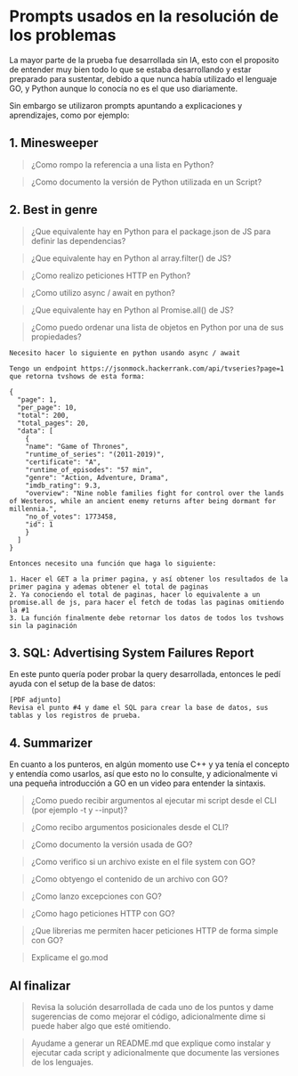 # Prompts usados en la resolución de los problemas

La mayor parte de la prueba fue desarrollada sin IA, esto con el proposito de entender muy bien todo lo que se estaba desarrollando y estar preparado para sustentar, debido a que nunca había utilizado el lenguaje GO, y Python aunque lo conocía no es el que uso diariamente.

Sin embargo se utilizaron prompts apuntando a explicaciones y aprendizajes, como por ejemplo:

## 1. Minesweeper

> ¿Como rompo la referencia a una lista en Python?

> ¿Como documento la versión de Python utilizada en un Script?

## 2. Best in genre

> ¿Que equivalente hay en Python para el package.json de JS para definir las dependencias?

> ¿Que equivalente hay en Python al array.filter() de JS?

> ¿Como realizo peticiones HTTP en Python?

> ¿Como utilizo async / await en python?

> ¿Que equivalente hay en Python al Promise.all() de JS?

> ¿Como puedo ordenar una lista de objetos en Python por una de sus propiedades?

```
Necesito hacer lo siguiente en python usando async / await

Tengo un endpoint https://jsonmock.hackerrank.com/api/tvseries?page=1 que retorna tvshows de esta forma:

{
  "page": 1,
  "per_page": 10,
  "total": 200,
  "total_pages": 20,
  "data": [
    {
    "name": "Game of Thrones",
    "runtime_of_series": "(2011-2019)",
    "certificate": "A",
    "runtime_of_episodes": "57 min",
    "genre": "Action, Adventure, Drama",
    "imdb_rating": 9.3,
    "overview": "Nine noble families fight for control over the lands of Westeros, while an ancient enemy returns after being dormant for millennia.",
    "no_of_votes": 1773458,
    "id": 1
    }
  ]
}

Entonces necesito una función que haga lo siguiente:

1. Hacer el GET a la primer pagina, y así obtener los resultados de la primer pagina y ademas obtener el total de paginas
2. Ya conociendo el total de paginas, hacer lo equivalente a un promise.all de js, para hacer el fetch de todas las paginas omitiendo la #1
3. La función finalmente debe retornar los datos de todos los tvshows sin la paginación
```

## 3. SQL: Advertising System Failures Report

En este punto quería poder probar la query desarrollada, entonces le pedí ayuda con el setup de la base de datos:

```
[PDF adjunto]
Revisa el punto #4 y dame el SQL para crear la base de datos, sus tablas y los registros de prueba.
```

## 4. Summarizer

En cuanto a los punteros, en algún momento use C++ y ya tenía el concepto y entendía como usarlos, así que esto no lo consulte, y adicionalmente vi una pequeña introducción a GO en un video para entender la sintaxis.

> ¿Como puedo recibir argumentos al ejecutar mi script desde el CLI (por ejemplo -t y --input)?

> ¿Como recibo argumentos posicionales desde el CLI?

> ¿Como documento la versión usada de GO?

> ¿Como verifico si un archivo existe en el file system con GO?

> ¿Como obtyengo el contenido de un archivo con GO?

> ¿Como lanzo excepciones con GO?

> ¿Como hago peticiones HTTP con GO?

> ¿Que librerias me permiten hacer peticiones HTTP de forma simple con GO?

> Explicame el go.mod

## Al finalizar

> Revisa la solución desarrollada de cada uno de los puntos y dame sugerencias de como mejorar el código, adicionalmente dime si puede haber algo que esté omitiendo.

> Ayudame a generar un README.md que explique como instalar y ejecutar cada script y adicionalmente que documente las versiones de los lenguajes.